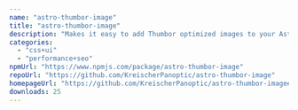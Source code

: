 ```yaml
---
name: "astro-thumbor-image"
title: "astro-thumbor-image"
description: "Makes it easy to add Thumbor optimized images to your Astro app."
categories:
  - "css+ui"
  - "performance+seo"
npmUrl: "https://www.npmjs.com/package/astro-thumbor-image"
repoUrl: "https://github.com/KreischerPanoptic/astro-thumbor-image"
homepageUrl: "https://github.com/KreischerPanoptic/astro-thumbor-image#readme"
downloads: 25
---
```

